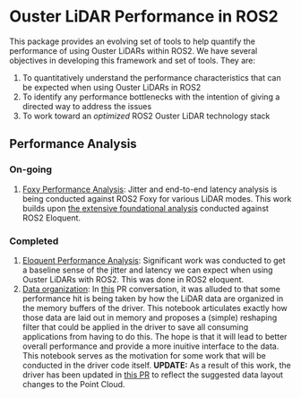 Ouster LiDAR Performance in ROS2
================================

This package provides an evolving set of tools to help quantify the performance
of using Ouster LiDARs within ROS2. We have several objectives in developing
this framework and set of tools. They are:

1. To quantitatively understand the performance characteristics that can be
   expected when using Ouster LiDARs in ROS2
2. To identify any performance bottlenecks with the intention of giving a
   directed way to address the issues
3. To work toward an *optimized* ROS2 Ouster LiDAR technology stack


Performance Analysis
--------------------

### On-going

1. [Foxy Performance Analysis](./doc/foxy_perf.md): Jitter and
   end-to-end latency analysis is being conducted against ROS2 Foxy for various
   LiDAR modes. This work builds upon [the extensive foundational
   analysis](./doc/eloquent_perf.md) conducted against ROS2 Eloquent.

### Completed

1. [Eloquent Performance Analysis](./doc/eloquent_perf.md): Significant work
   was conducted to get a baseline sense of the jitter and latency we can
   expect when using Ouster LiDARs with ROS2. This was done in ROS2 eloquent.
2. [Data organization](./doc/notebooks/Ouster_Data_Layout.ipynb): In
   [this](https://github.com/SteveMacenski/ros2_ouster_drivers/pull/46) PR
   conversation, it was alluded to that some performance hit is being taken
   by how the LiDAR data are organized in the memory buffers of the
   driver. This notebook articulates exactly how those data are laid out in
   memory and proposes a (simple) reshaping filter that could be applied in
   the driver to save all consuming applications from having to do this. The
   hope is that it will lead to better overall performance and provide a more
   inuitive interface to the data. This notebook serves as the motivation for
   some work that will be conducted in the driver code itself. **UPDATE:** As a
   result of this work, the driver has been updated in [this
   PR](https://github.com/SteveMacenski/ros2_ouster_drivers/pull/53) to reflect
   the suggested data layout changes to the Point Cloud.
